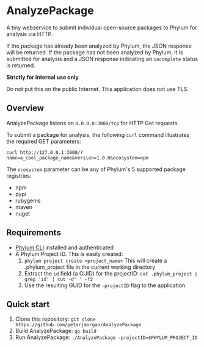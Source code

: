 # AnalyzePackage
A tiny webservice to submit individual open-source packages to Phylum for analysis via HTTP. 

If the package has already been analyzed by Phylum, the JSON response will be returned. If the package has not been analyzed by Phylum, it is submitted for analysis and a JSON response indicating an `incomplete` status is returned.

**Strictly for internal use only**

Do not put this on the public Internet. This application does not use TLS.

## Overview
AnalyzePackage listens on `0.0.0.0:3000/tcp` for HTTP Get requests. 

To submit a package for analysis, the following `curl` command illustrates the required GET parameters:

`curl http://127.0.0.1:3000/?name=a_cool_package_name&version=1.0.0&ecosystem=npm`

The `ecosystem` parameter can be any of Phylum's 5 supported package registries:
* npm
* pypi
* rubygems
* maven
* nuget

## Requirements
* [Phylum CLI](https://github.com/phylum-dev/cli) installed and authenticated
* A Phylum Project ID. This is easily created:
  1. `phylum project create <project_name>` This will create a .phylum_project file in the current working directory
  2. Extract the `id` field (a GUID) for the projectID: `cat .phylum_project | grep 'id' | cut -d' ' -f2`
  3. Use the resulting GUID for the `-projectID` flag to the application.

## Quick start
1. Clone this repository: `git clone https://github.com/peterjmorgan/AnalyzePackage`
2. Build AnalyzePackage: `go build`
3. Run AnalyzePackage: `./AnalyzePackage -projectID=$PHYLUM_PROJECT_ID`
